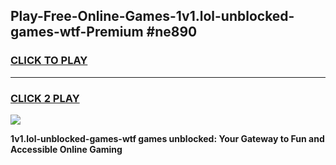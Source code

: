 
## Play-Free-Online-Games-1v1.lol-unblocked-games-wtf-Premium #ne890
<h3>
<a href="https://premium.freeplayer.one?title=1v1.lol-unblocked-games-wtf&ref=8M">CLICK TO PLAY</a></h3>
<hr>

<h3>
<a href="https://premium.freeplayer.one?title=1v1.lol-unblocked-games-wtf&ref=8M">CLICK 2 PLAY</a>
  
</h3>

<a href="https://premium.freeplayer.one?title=1v1.lol-unblocked-games-wtf&ref=8M"><img src="https://clearcache.store/games.png"></a>


**1v1.lol-unblocked-games-wtf games unblocked: Your Gateway to Fun and Accessible Online Gaming**
